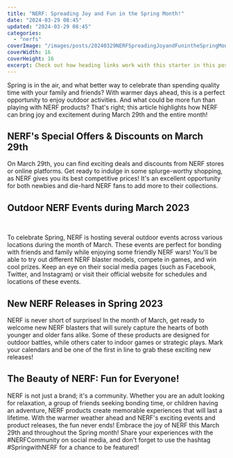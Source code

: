 ```yaml
---
title: "NERF: Spreading Joy and Fun in the Spring Month!"
date: "2024-03-29 08:45"
updated: "2024-03-29 08:45"
categories:
  - "nerfs"
coverImage: "/images/posts/20240329NERFSpreadingJoyandFunintheSpringMonth_1.jpg"
coverWidth: 16
coverHeight: 16
excerpt: Check out how heading links work with this starter in this post.
---
```


<script>
  import { base } from '$app/paths';
</script>

Spring is in the air, and what better way to celebrate than spending quality time with your family and friends? With warmer days ahead, this is a perfect opportunity to enjoy outdoor activities. And what could be more fun than playing with NERF products? That's right; this article highlights how NERF can bring joy and excitement during March 29th and the entire month!
## NERF's Special Offers & Discounts on March 29th
On March 29th, you can find exciting deals and discounts from NERF stores or online platforms. Get ready to indulge in some splurge-worthy shopping, as NERF gives you its best competitive prices! It's an excellent opportunity for both newbies and die-hard NERF fans to add more to their collections.
## Outdoor NERF Events during March 2023

<img class="inline object-contain w-full my-4" src="{base}/images/posts/20240329NERFSpreadingJoyandFunintheSpringMonth_2.jpg" alt="" style="aspect-ratio: 16 / 16;" width="16" height="16">

To celebrate Spring, NERF is hosting several outdoor events across various locations during the month of March. These events are perfect for bonding with friends and family while enjoying some friendly NERF wars! You'll be able to try out different NERF blaster models, compete in games, and win cool prizes. Keep an eye on their social media pages (such as Facebook, Twitter, and Instagram) or visit their official website for schedules and locations of these events.
## New NERF Releases in Spring 2023
NERF is never short of surprises! In the month of March, get ready to welcome new NERF blasters that will surely capture the hearts of both younger and older fans alike. Some of these products are designed for outdoor battles, while others cater to indoor games or strategic plays. Mark your calendars and be one of the first in line to grab these exciting new releases!
## The Beauty of NERF: Fun for Everyone!
NERF is not just a brand; it's a community. Whether you are an adult looking for relaxation, a group of friends seeking bonding time, or children having an adventure, NERF products create memorable experiences that will last a lifetime. With the warmer weather ahead and NERF's exciting events and product releases, the fun never ends!
Embrace the joy of NERF this March 29th and throughout the Spring month! Share your experiences with the #NERFCommunity on social media, and don't forget to use the hashtag #SpringwithNERF for a chance to be featured!